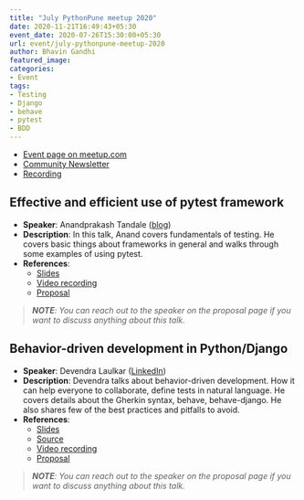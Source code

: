 ```yaml
---
title: "July PythonPune meetup 2020"
date: 2020-11-21T16:49:43+05:30
event_date: 2020-07-26T15:30:00+05:30
url: event/july-pythonpune-meetup-2020
author: Bhavin Gandhi
featured_image:
categories:
- Event
tags:
- Testing
- Django
- behave
- pytest
- BDD
---
```


  * [Event page on meetup.com](https://www.meetup.com/PythonPune/events/272142582/)
  * [Community Newsletter](./community_news.md)
  * [Recording](https://youtu.be/rvWT-WkSf5U)

## Effective and efficient use of pytest framework
  * **Speaker**: Anandprakash Tandale
    ([blog](https://anandprakashtandale.wordpress.com/))
  * **Description**: In this talk, Anand covers fundamentals of
    testing. He covers basic things about frameworks in general and
    walks through some examples of using pytest.
  * **References**:
    * [Slides](# "Link to the slides will be added soon.")
    * [Video recording](https://youtu.be/YU9DB2GESws)
    * [Proposal](https://github.com/pythonpune/meetup-talks/issues/106)

> ***NOTE**: You can reach out to the speaker on the proposal page if
> you want to discuss anything about this talk.*

## Behavior-driven development in Python/Django
  * **Speaker**: Devendra Laulkar
    ([LinkedIn](https://www.linkedin.com/in/devendralaulkar/))
  * **Description**: Devendra talks about behavior-driven
    development. How it can help everyone to collaborate, define tests
    in natural language. He covers details about the Gherkin syntax,
    behave, behave-django. He also shares few of the best practices
    and pitfalls to avoid.
  * **References**:
    * [Slides](# "Link to the slides will be added soon.")
    * [Source](https://github.com/devendralaulkar/django-polls)
    * [Video recording](https://youtu.be/QuMVprfISns)
    * [Proposal](https://github.com/pythonpune/meetup-talks/issues/108)

> ***NOTE**: You can reach out to the speaker on the proposal page if
> you want to discuss anything about this talk.*

